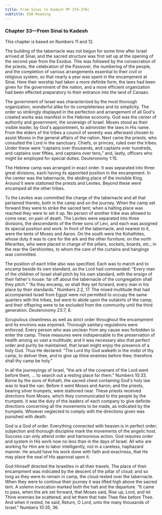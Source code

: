 ```yaml
---
title: From Sinai to Kadesh PP 374-376c
subtitle: EGW Reading
---
```


### Chapter 33—From Sinai to Kadesh

This chapter is based on Numbers 11 and 12.

The building of the tabernacle was not begun for some time after Israel arrived at Sinai; and the sacred structure was first set up at the opening of the second year from the Exodus. This was followed by the consecration of the priests, the celebration of the Passover, the numbering of the people, and the completion of various arrangements essential to their civil or religious system, so that nearly a year was spent in the encampment at Sinai. Here their worship had taken a more definite form, the laws had been given for the government of the nation, and a more efficient organization had been effected preparatory to their entrance into the land of Canaan.

The government of Israel was characterized by the most thorough organization, wonderful alike for its completeness and its simplicity. The order so strikingly displayed in the perfection and arrangement of all God's created works was manifest in the Hebrew economy. God was the center of authority and government, the sovereign of Israel. Moses stood as their visible leader, by God's appointment, to administer the laws in His name. From the elders of the tribes a council of seventy was afterward chosen to assist Moses in the general affairs of the nation. Next came the priests, who consulted the Lord in the sanctuary. Chiefs, or princes, ruled over the tribes. Under these were “captains over thousands, and captains over hundreds, and captains over fifties, and captains over tens,” and, lastly, officers who might be employed for special duties. Deuteronomy 1:15.

The Hebrew camp was arranged in exact order. It was separated into three great divisions, each having its appointed position in the encampment. In the center was the tabernacle, the abiding place of the invisible King. Around it were stationed the priests and Levites. Beyond these were encamped all the other tribes.

To the Levites was committed the charge of the tabernacle and all that pertained thereto, both in the camp and on the journey. When the camp set forward they were to strike the sacred tent; when a halting place was reached they were to set it up. No person of another tribe was allowed to come near, on pain of death. The Levites were separated into three divisions, the descendants of the three sons of Levi, and each was assigned its special position and work. In front of the tabernacle, and nearest to it, were the tents of Moses and Aaron. On the south were the Kohathites, whose duty it was to care for the ark and the other furniture; on the north Merarites, who were placed in charge of the pillars, sockets, boards, etc.; in the rear the Gershonites, to whom the care of the curtains and hangings was committed.

The position of each tribe also was specified. Each was to march and to encamp beside its own standard, as the Lord had commanded: “Every man of the children of Israel shall pitch by his own standard, with the ensign of their father's house: far off about the tabernacle of the congregation shall they pitch.” “As they encamp, so shall they set forward, every man in his place by their standards.” Numbers 2:2, 17. The mixed multitude that had accompanied Israel from Egypt were not permitted to occupy the same quarters with the tribes, but were to abide upon the outskirts of the camp; and their offspring were to be excluded from the community until the third generation. Deuteronomy 23:7, 8.

Scrupulous cleanliness as well as strict order throughout the encampment and its environs was enjoined. Thorough sanitary regulations were enforced. Every person who was unclean from any cause was forbidden to enter the camp. These measures were indispensable to the preservation of health among so vast a multitude; and it was necessary also that perfect order and purity be maintained, that Israel might enjoy the presence of a holy God. Thus He declared: “The Lord thy God walketh in the midst of thy camp, to deliver thee, and to give up thine enemies before thee; therefore shall thy camp be holy.”

In all the journeyings of Israel, “the ark of the covenant of the Lord went before them, ... to search out a resting place for them.” Numbers 10:33. Borne by the sons of Kohath, the sacred chest containing God's holy law was to lead the van. Before it went Moses and Aaron; and the priests, bearing silver trumpets, were stationed near. These priests received directions from Moses, which they communicated to the people by the trumpets. It was the duty of the leaders of each company to give definite directions concerning all the movements to be made, as indicated by the trumpets. Whoever neglected to comply with the directions given was punished with death.

God is a God of order. Everything connected with heaven is in perfect order; subjection and thorough discipline mark the movements of the angelic host. Success can only attend order and harmonious action. God requires order and system in His work now no less than in the days of Israel. All who are working for Him are to labor intelligently, not in a careless, haphazard manner. He would have his work done with faith and exactness, that He may place the seal of His approval upon it.

God Himself directed the Israelites in all their travels. The place of their encampment was indicated by the descent of the pillar of cloud; and so long as they were to remain in camp, the cloud rested over the tabernacle. When they were to continue their journey it was lifted high above the sacred tent. A solemn invocation marked both the halt and the departure. “It came to pass, when the ark set forward, that Moses said, Rise up, Lord, and let Thine enemies be scattered; and let them that hate Thee flee before Thee. And when it rested, he said, Return, O Lord, unto the many thousands of Israel.” Numbers 10:35, 36.